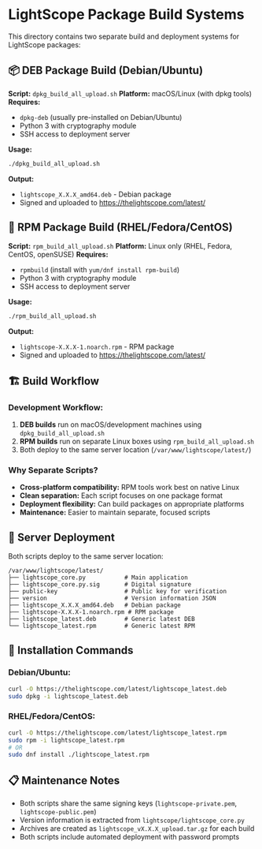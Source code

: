 # LightScope Package Build Systems

This directory contains two separate build and deployment systems for LightScope packages:

## 📦 DEB Package Build (Debian/Ubuntu)

**Script:** `dpkg_build_all_upload.sh`
**Platform:** macOS/Linux (with dpkg tools)
**Requires:** 
- `dpkg-deb` (usually pre-installed on Debian/Ubuntu)
- Python 3 with cryptography module
- SSH access to deployment server

**Usage:**
```bash
./dpkg_build_all_upload.sh
```

**Output:**
- `lightscope_X.X.X_amd64.deb` - Debian package
- Signed and uploaded to https://thelightscope.com/latest/

## 🔴 RPM Package Build (RHEL/Fedora/CentOS)

**Script:** `rpm_build_all_upload.sh`
**Platform:** Linux only (RHEL, Fedora, CentOS, openSUSE)
**Requires:**
- `rpmbuild` (install with `yum/dnf install rpm-build`)
- Python 3 with cryptography module
- SSH access to deployment server

**Usage:**
```bash
./rpm_build_all_upload.sh
```

**Output:**
- `lightscope-X.X.X-1.noarch.rpm` - RPM package
- Signed and uploaded to https://thelightscope.com/latest/

## 🏗️ Build Workflow

### Development Workflow:
1. **DEB builds** run on macOS/development machines using `dpkg_build_all_upload.sh`
2. **RPM builds** run on separate Linux boxes using `rpm_build_all_upload.sh`
3. Both deploy to the same server location (`/var/www/lightscope/latest/`)

### Why Separate Scripts?

- **Cross-platform compatibility:** RPM tools work best on native Linux
- **Clean separation:** Each script focuses on one package format
- **Deployment flexibility:** Can build packages on appropriate platforms
- **Maintenance:** Easier to maintain separate, focused scripts

## 🚀 Server Deployment

Both scripts deploy to the same server location:
```
/var/www/lightscope/latest/
├── lightscope_core.py           # Main application
├── lightscope_core.py.sig       # Digital signature
├── public-key                   # Public key for verification
├── version                      # Version information JSON
├── lightscope_X.X.X_amd64.deb   # Debian package
├── lightscope-X.X.X-1.noarch.rpm # RPM package
├── lightscope_latest.deb        # Generic latest DEB
└── lightscope_latest.rpm        # Generic latest RPM
```

## 🔧 Installation Commands

### Debian/Ubuntu:
```bash
curl -O https://thelightscope.com/latest/lightscope_latest.deb
sudo dpkg -i lightscope_latest.deb
```

### RHEL/Fedora/CentOS:
```bash
curl -O https://thelightscope.com/latest/lightscope_latest.rpm
sudo rpm -i lightscope_latest.rpm
# OR
sudo dnf install ./lightscope_latest.rpm
```

## 📋 Maintenance Notes

- Both scripts share the same signing keys (`lightscope-private.pem`, `lightscope-public.pem`)
- Version information is extracted from `lightscope/lightscope_core.py`
- Archives are created as `lightscope_vX.X.X_upload.tar.gz` for each build
- Both scripts include automated deployment with password prompts 